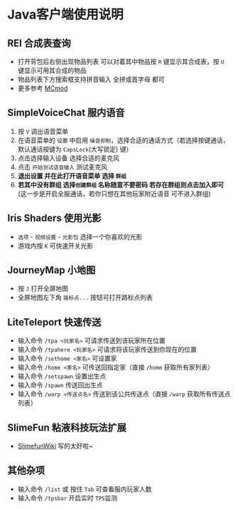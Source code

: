 # Java客户端使用说明

## REI 合成表查询

- 打开背包后右侧出现物品列表 可以对着其中物品按 `R` 键显示其合成表，按 `U` 键显示可用其合成的物品
- 物品列表下方搜索框支持拼音输入 全拼或首字母 都可
- 更多参考 [MCmod](https://www.mcmod.cn/class/1674.html)

## SimpleVoiceChat 服内语音

1. 按 `V` 调出语音菜单
2. 在语音菜单的 `设置` 中启用 `噪音抑制`，选择合适的通话方式（若选择按键通话，默认通话按键为 `CapsLock`(大写锁定) 键）
3. 点击选择输入设备 选择合适的麦克风
4. 点击 `开始测试语音输入` 测试麦克风
5. **退出设置 并在此打开语音菜单 选择 `群组`**
6. **若其中没有群组 选择`创建群组` 名称随意不要密码 若存在群组则点击加入即可** (这一步是开启全服通话，若你只想在其他玩家附近语音 可不进入群组)

## Iris Shaders 使用光影

- `选项` - `视频设置` - `光影包` 选择一个你喜欢的光影
- 游戏内按 `K` 可快速开关光影

## JourneyMap 小地图

- 按 `J` 打开全屏地图
- 全屏地图左下角 `路标点...` 按钮可打开路标点列表

## LiteTeleport 快速传送

- 输入命令 `/tpa <玩家名>` 可请求传送到该玩家所在位置
- 输入命令 `/tpahere <玩家名>` 可请求将该玩家传送到你现在的位置
- 输入命令 `/sethome <家名>` 可设置家
- 输入命令 `/home <家名>` 可传送回指定家（直接 `/home` 获取所有家列表）
- 输入命令 `/setspawn` 设置出生点
- 输入命令 `/spawn` 传送回出生点
- 输入命令 `/warp <传送点名>` 传送到该公共传送点（直接 `/warp` 获取所有传送点列表）

## SlimeFun 粘液科技玩法扩展

- [SlimefunWiki](https://slimefun-wiki.guizhanss.cn/) 写的太好啦~

## 其他杂项

- 输入命令 `/list` 或 按住 `Tab` 可查看服内玩家人数
- 输入命令 `/tpsbar` 开启实时 `TPS`监测

